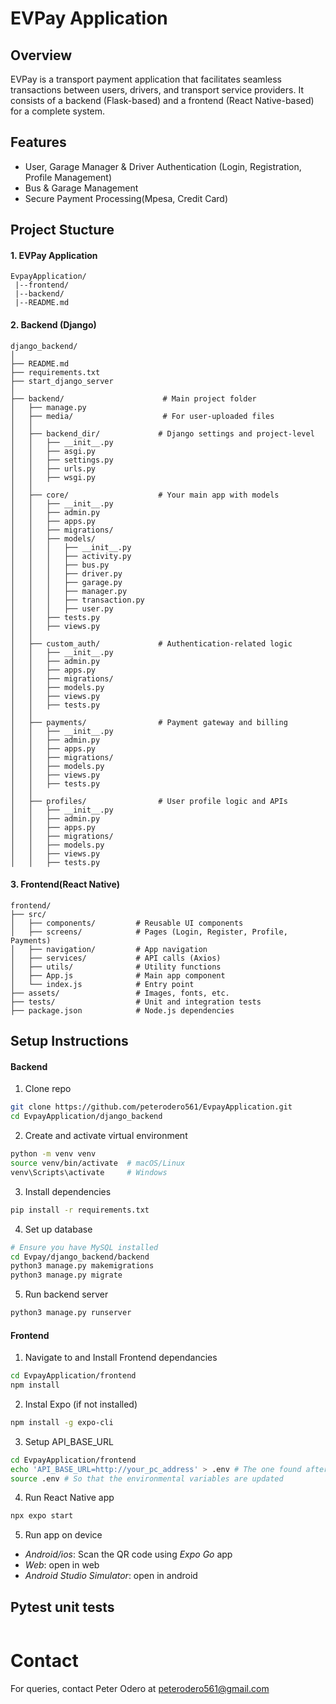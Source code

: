 # EVPay Application

## Overview


EVPay is a transport payment application that facilitates seamless transactions between users, drivers, and transport service providers. It consists of a backend (Flask-based) and a frontend (React Native-based) for a complete system.

## Features 

- User, Garage Manager & Driver Authentication (Login, Registration, Profile Management)
- Bus & Garage Management
- Secure Payment Processing(Mpesa, Credit Card)

## Project Stucture

#### 1. EVPay Application
```
EvpayApplication/
 |--frontend/
 |--backend/
 |--README.md
```

#### 2. Backend (Django)

```
django_backend/
│
├── README.md
├── requirements.txt
├── start_django_server
│
├── backend/                      # Main project folder
│   ├── manage.py
│   ├── media/                    # For user-uploaded files
│   │
│   ├── backend_dir/             # Django settings and project-level
│   │   ├── __init__.py
│   │   ├── asgi.py
│   │   ├── settings.py
│   │   ├── urls.py
│   │   ├── wsgi.py
│   │
│   ├── core/                    # Your main app with models
│   │   ├── __init__.py
│   │   ├── admin.py
│   │   ├── apps.py
│   │   ├── migrations/
│   │   ├── models/
│   │   │   ├── __init__.py     
│   │   │   ├── activity.py
│   │   │   ├── bus.py
│   │   │   ├── driver.py
│   │   │   ├── garage.py
│   │   │   ├── manager.py
│   │   │   ├── transaction.py
│   │   │   ├── user.py
│   │   ├── tests.py
│   │   ├── views.py
│   │
│   ├── custom_auth/             # Authentication-related logic
│   │   ├── __init__.py
│   │   ├── admin.py
│   │   ├── apps.py
│   │   ├── migrations/
│   │   ├── models.py
│   │   ├── views.py
│   │   ├── tests.py
│   │
│   ├── payments/                # Payment gateway and billing
│   │   ├── __init__.py
│   │   ├── admin.py
│   │   ├── apps.py
│   │   ├── migrations/
│   │   ├── models.py
│   │   ├── views.py
│   │   ├── tests.py
│   │
│   ├── profiles/                # User profile logic and APIs
│   │   ├── __init__.py
│   │   ├── admin.py
│   │   ├── apps.py
│   │   ├── migrations/
│   │   ├── models.py
│   │   ├── views.py
│   │   ├── tests.py
```

#### 3. Frontend(React Native)

```
frontend/
├── src/
│   ├── components/         # Reusable UI components
│   ├── screens/            # Pages (Login, Register, Profile, Payments)
│   ├── navigation/         # App navigation
│   ├── services/           # API calls (Axios)
│   ├── utils/              # Utility functions
│   ├── App.js              # Main app component
│   └── index.js            # Entry point
├── assets/                 # Images, fonts, etc.
├── tests/                  # Unit and integration tests
├── package.json            # Node.js dependencies
```

## Setup Instructions 
#### Backend
1. Clone repo
``` sh
git clone https://github.com/peterodero561/EvpayApplication.git
cd EvpayApplication/django_backend
```

2. Create and activate virtual environment
```sh
python -m venv venv
source venv/bin/activate  # macOS/Linux
venv\Scripts\activate     # Windows
```

3. Install dependencies
```sh
pip install -r requirements.txt
```

4. Set up database
```sh
# Ensure you have MySQL installed
cd Evpay/django_backend/backend
python3 manage.py makemigrations
python3 manage.py migrate
```

5. Run backend server
```sh
python3 manage.py runserver
```


#### Frontend
1. Navigate to and Install Frontend dependancies
```sh
cd EvpayApplication/frontend
npm install
```

2. Instal Expo (if not installed)
```sh
npm install -g expo-cli
```

3. Setup API_BASE_URL
```sh
cd EvpayApplication/frontend
echo 'API_BASE_URL=http://your_pc_address' > .env # The one found after running Django server eg. 192.168.10.10
source .env # So that the environmental variables are updated
```

4. Run React Native app
```sh
npx expo start 
```

5. Run app on device
- *Android/ios*: Scan the QR code using *Expo Go* app
- *Web*: open in web
- *Android Studio Simulator*: open in android


## Pytest unit tests
```sh
```
# Contact
For queries, contact Peter Odero at peterodero561@gmail.com
